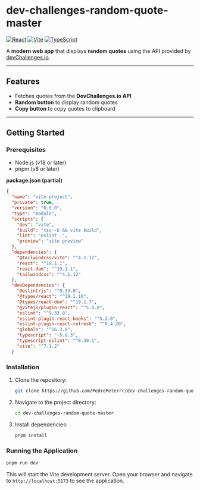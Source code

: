 # dev-challenges-random-quote-master
[![React](https://img.shields.io/badge/react-%2320232a.svg?style=for-the-badge&logo=react&logoColor=%2361DAFB)](https://reactjs.org/)
[![Vite](https://img.shields.io/badge/vite-%23646CFF.svg?style=for-the-badge&logo=vite&logoColor=white)](https://vitejs.dev/)
[![TypeScript](https://img.shields.io/badge/TypeScript-%23007ACC.svg?style=for-the-badge&logo=typescript&logoColor=white)](https://www.w3schools.com/typescript/index.php)

A **modern web app** that displays **random quotes** using the API provided by [devChallenges.io](https://devchallenges.io/).  

---

## Features

- Fetches quotes from the **DevChallenges.io API**  
- **Random button** to display random quotes  
- **Copy button** to copy quotes to clipboard  

---

## Getting Started

### Prerequisites

- Node.js (v18 or later)
- pnpm (v8 or later)

**package.json (partial)**

```json
{
  "name": "vite-project",
  "private": true,
  "version": "0.0.0",
  "type": "module",
  "scripts": {
    "dev": "vite",
    "build": "tsc -b && vite build",
    "lint": "eslint .",
    "preview": "vite preview"
  },
  "dependencies": {
    "@tailwindcss/vite": "^4.1.12",
    "react": "^19.1.1",
    "react-dom": "^19.1.1",
    "tailwindcss": "^4.1.12"
  },
  "devDependencies": {
    "@eslint/js": "^9.33.0",
    "@types/react": "^19.1.10",
    "@types/react-dom": "^19.1.7",
    "@vitejs/plugin-react": "^5.0.0",
    "eslint": "^9.33.0",
    "eslint-plugin-react-hooks": "^5.2.0",
    "eslint-plugin-react-refresh": "^0.4.20",
    "globals": "^16.3.0",
    "typescript": "~5.8.3",
    "typescript-eslint": "^8.39.1",
    "vite": "^7.1.2"
  }
```
### Installation

1. Clone the repository:
   ```bash
   git clone https://github.com/PedroPeterrr/dev-challenges-random-quote-master.git
   ```
2. Navigate to the project directory:
   ```bash
   cd dev-challenges-random-quote-master
   ```
3. Install dependencies:
   ```bash
   pnpm install
   ```

### Running the Application

```bash
pnpm run dev
```
This will start the Vite development server. Open your browser and navigate to `http://localhost:5173` to see the application.
